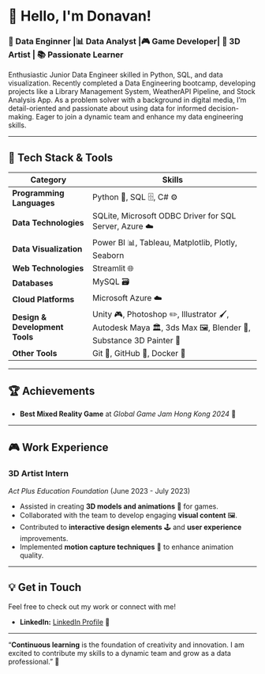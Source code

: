 # 👋 Hello, I'm Donavan!

### 🚀 Data Enginner |📊 Data Analyst |🎮 Game Developer| 🎨 3D Artist | 📚 Passionate Learner 

Enthusiastic Junior Data Engineer skilled in Python, SQL, and data visualization. Recently
completed a Data Engineering bootcamp, developing projects like a Library Management
System, WeatherAPI Pipeline, and Stock Analysis App. As a problem solver with a background
in digital media, I’m detail-oriented and passionate about using data for informed decision-
making. Eager to join a dynamic team and enhance my data engineering skills.

---

## 🔧 Tech Stack & Tools

| Category                     | Skills                                                                                      |
|------------------------------|---------------------------------------------------------------------------------------------|
| **Programming Languages**    | Python 🐍, SQL 🗄️, C# ⚙️                                                                    |
| **Data Technologies**        | SQLite, Microsoft ODBC Driver for SQL Server, Azure ☁️                                       |
| **Data Visualization**       | Power BI 📊, Tableau, Matplotlib, Plotly, Seaborn                                           |
| **Web Technologies**         | Streamlit 🌐                                                                                |
| **Databases**                | MySQL 🗃️                                                                                    |
| **Cloud Platforms**          | Microsoft Azure ☁️                                                                          |
| **Design & Development Tools** | Unity 🎮, Photoshop ✏️, Illustrator 🖌️, Autodesk Maya 🏛️, 3ds Max 🖼️, Blender 🔄, Substance 3D Painter 🎨 |
| **Other Tools**              | Git 🔧, GitHub 🐙, Docker 🐳                                                                 |
  
---
## 🏆 **Achievements**

- **Best Mixed Reality Game** at *Global Game Jam Hong Kong 2024* 🏅  

---

## 🎮 **Work Experience**

### **3D Artist Intern**  
*Act Plus Education Foundation* (June 2023 - July 2023)  
- Assisted in creating **3D models and animations** 🎨 for games.
- Collaborated with the team to develop engaging **visual content** 🖼️.
- Contributed to **interactive design elements** 🕹️ and **user experience** improvements.
- Implemented **motion capture techniques** 🎥 to enhance animation quality.

---
## 💡 **Get in Touch**

Feel free to check out my work or connect with me!


- **LinkedIn:** [LinkedIn Profile](https://www.linkedin.com/in/donavan-huang-57124a277/) 👔
---

“**Continuous learning** is the foundation of creativity and innovation. I am excited to contribute my skills to a dynamic team and grow as a data professional.” 🚀

